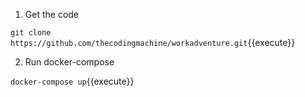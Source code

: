 1. Get the code

`git clone https://github.com/thecodingmachine/workadventure.git`{{execute}}

2. Run docker-compose

`docker-compose up`{{execute}}
